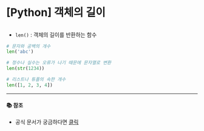 # [Python] 객체의 길이

##

- `len()` : 객체의 길이를 반환하는 함수

```python
# 문자와 공백의 개수
len('abc')

# 정수나 실수는 오류가 나기 때문에 문자열로 변환
len(str(1234))

# 리스트나 튜플의 속한 개수
len([1, 2, 3, 4])
```

---

#### 📚 참조

- 공식 문서가 궁금하다면 [클릭](https://docs.python.org/ko/3/library/functions.html#len)
